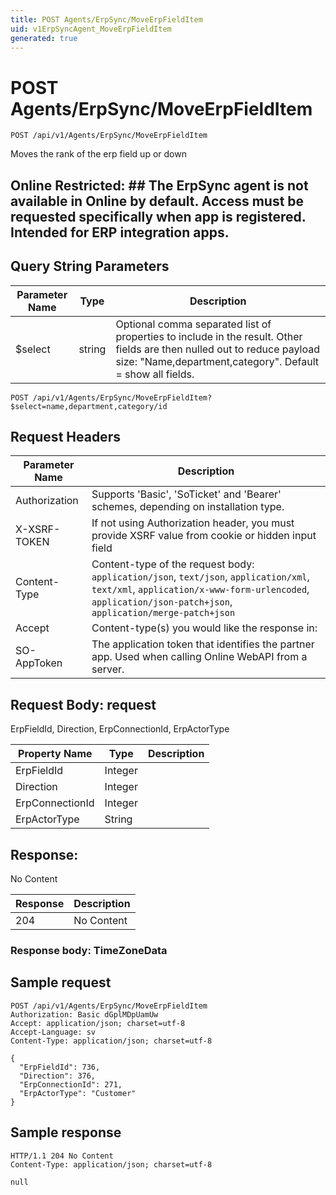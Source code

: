 ```yaml
---
title: POST Agents/ErpSync/MoveErpFieldItem
uid: v1ErpSyncAgent_MoveErpFieldItem
generated: true
---
```


# POST Agents/ErpSync/MoveErpFieldItem

```http
POST /api/v1/Agents/ErpSync/MoveErpFieldItem
```

Moves the rank of the erp field up or down


## Online Restricted: ## The ErpSync agent is not available in Online by default. Access must be requested specifically when app is registered. Intended for ERP integration apps.






## Query String Parameters

| Parameter Name | Type |  Description |
|----------------|------|--------------|
| $select | string |  Optional comma separated list of properties to include in the result. Other fields are then nulled out to reduce payload size: "Name,department,category". Default = show all fields. |

```http
POST /api/v1/Agents/ErpSync/MoveErpFieldItem?$select=name,department,category/id
```


## Request Headers

| Parameter Name | Description |
|----------------|-------------|
| Authorization  | Supports 'Basic', 'SoTicket' and 'Bearer' schemes, depending on installation type. |
| X-XSRF-TOKEN   | If not using Authorization header, you must provide XSRF value from cookie or hidden input field |
| Content-Type | Content-type of the request body: `application/json`, `text/json`, `application/xml`, `text/xml`, `application/x-www-form-urlencoded`, `application/json-patch+json`, `application/merge-patch+json` |
| Accept         | Content-type(s) you would like the response in:  |
| SO-AppToken | The application token that identifies the partner app. Used when calling Online WebAPI from a server. |

## Request Body: request 

ErpFieldId, Direction, ErpConnectionId, ErpActorType 

| Property Name | Type |  Description |
|----------------|------|--------------|
| ErpFieldId | Integer |  |
| Direction | Integer |  |
| ErpConnectionId | Integer |  |
| ErpActorType | String |  |

## Response:

No Content

| Response | Description |
|----------------|-------------|
| 204 | No Content |

### Response body: TimeZoneData


## Sample request

```http!
POST /api/v1/Agents/ErpSync/MoveErpFieldItem
Authorization: Basic dGplMDpUamUw
Accept: application/json; charset=utf-8
Accept-Language: sv
Content-Type: application/json; charset=utf-8

{
  "ErpFieldId": 736,
  "Direction": 376,
  "ErpConnectionId": 271,
  "ErpActorType": "Customer"
}
```

## Sample response

```http_
HTTP/1.1 204 No Content
Content-Type: application/json; charset=utf-8

null
```